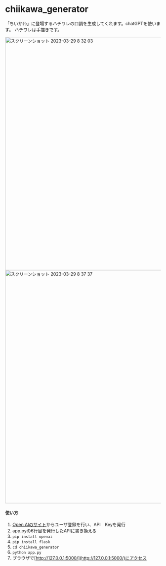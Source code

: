 # chiikawa_generator
「ちいかわ」に登場するハチワレの口調を生成してくれます。chatGPTを使います。
ハチワレは手描きです。

<img width="752" alt="スクリーンショット 2023-03-29 8 32 03" src="https://user-images.githubusercontent.com/74520178/228389927-97249eb1-4a84-4f27-bee5-5baf44d7d735.png">

<img width="752" alt="スクリーンショット 2023-03-29 8 37 37" src="https://user-images.githubusercontent.com/74520178/228390280-4ea3547e-2447-43cb-a1d4-b06ce40e29ed.png">

#### 使い方
1. [Open AIのサイト](https://platform.openai.com/overview)からユーザ登録を行い、API　Keyを発行
2. app.pyの6行目を発行したAPIに書き換える
3. `pip install openai`
4. `pip install flask`
5. `cd chiikawa_generator`
6. `python app.py`
7. ブラウザで[http://127.0.0.1:5000/](http://127.0.0.1:5000/)にアクセス
